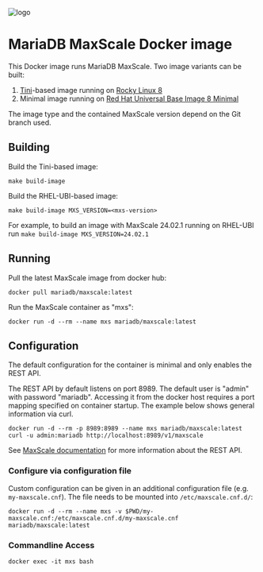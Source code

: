 ![logo](https://mariadb.com/wp-content/uploads/2019/11/mariadb-logo_blue-transparent.png)

# MariaDB MaxScale Docker image

This Docker image runs MariaDB MaxScale. Two image variants can be built:

1. [Tini](https://github.com/krallin/tini)-based image running on [Rocky Linux 8](https://rockylinux.org/)
2. Minimal image running on [Red Hat Universal Base Image 8 Minimal](https://catalog.redhat.com/software/containers/ubi8/ubi-minimal/5c359a62bed8bd75a2c3fba8?q=Red%20Hat%20Unive&architecture=amd64&image=660383f31ba64b6bd44df0a7)

The image type and the contained MaxScale version depend on the Git branch used.

## Building

Build the Tini-based image:
```
make build-image
```

Build the RHEL-UBI-based image:
```
make build-image MXS_VERSION=<mxs-version>
```
For example, to build an image with MaxScale 24.02.1 running on RHEL-UBI run
`make build-image MXS_VERSION=24.02.1`

## Running

Pull the latest MaxScale image from docker hub:
```
docker pull mariadb/maxscale:latest
```

Run the MaxScale container as "mxs":
```
docker run -d --rm --name mxs mariadb/maxscale:latest
```

## Configuration

The default configuration for the container is minimal and only enables the
REST API.

The REST API by default listens on port 8989. The default user is "admin" with
password "mariadb". Accessing it from the docker host requires a port mapping
specified on container startup. The example below shows general information via
curl.
```
docker run -d --rm -p 8989:8989 --name mxs mariadb/maxscale:latest
curl -u admin:mariadb http://localhost:8989/v1/maxscale
```

See [MaxScale documentation](https://mariadb.com/kb/en/mariadb-maxscale-2208-rest-api/)
for more information about the REST API.

### Configure via configuration file

Custom configuration can be given in an additional configuration file (e.g.
`my-maxscale.cnf`). The file needs to be mounted into `/etc/maxscale.cnf.d/`:
```
docker run -d --rm --name mxs -v $PWD/my-maxscale.cnf:/etc/maxscale.cnf.d/my-maxscale.cnf mariadb/maxscale:latest
```

### Commandline Access

`docker exec -it mxs bash`
